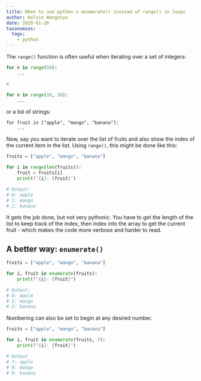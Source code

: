 ```yaml
---
title: When to use python's enumerate() instead of range() in loops
author: Kelvin Wangonya
date: 2020-01-26
taxonomies:
  tags:
    - python
---
```


The `range()` function is often useful when iterating over a set of integers:

```python
for n in range(50):
    ...

#

for n in range(10, 30):
    ...
```

or a list of strings:

```
for fruit in ["apple", "mango", "banana"]:
    ...
```

<!--more-->

Now, say you want to iterate over the list of fruits and also show the index of the current item in the list. Using `range()`, this might be done like this:

```python
fruits = ["apple", "mango", "banana"]

for i in range(len(fruits)):
    fruit = fruits[i]
    print(f"{i}: {fruit}")

# Output:
# 0: apple
# 1: mango
# 2: banana
```

It gets the job done, but not very pythonic. You have to get the length of the list to keep track of the index, then index into the array to get the current fruit - which makes the code more verbose and harder to read.

## A better way: `enumerate()`

```python
fruits = ["apple", "mango", "banana"]

for i, fruit in enumerate(fruits):
    print(f"{i}: {fruit}")

# Output:
# 0: apple
# 1: mango
# 2: banana
```

Numbering can also be set to begin at any desired number.

```python
fruits = ["apple", "mango", "banana"]

for i, fruit in enumerate(fruits, 7):
    print(f"{i}: {fruit}")

# Output
# 7: apple
# 8: mango
# 9: banana
```
